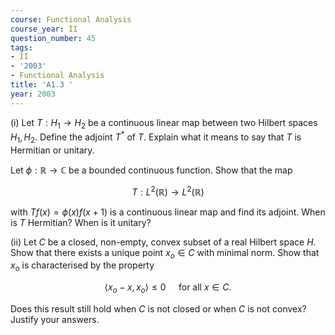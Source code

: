 ```yaml
---
course: Functional Analysis
course_year: II
question_number: 45
tags:
- II
- '2003'
- Functional Analysis
title: 'A1.3 '
year: 2003
---
```



(i) Let $T: H_{1} \rightarrow H_{2}$ be a continuous linear map between two Hilbert spaces $H_{1}, H_{2}$. Define the adjoint $T^{*}$ of $T$. Explain what it means to say that $T$ is Hermitian or unitary.

Let $\phi: \mathbb{R} \rightarrow \mathbb{C}$ be a bounded continuous function. Show that the map

$$T: L^{2}(\mathbb{R}) \rightarrow L^{2}(\mathbb{R})$$

with $T f(x)=\phi(x) f(x+1)$ is a continuous linear map and find its adjoint. When is $T$ Hermitian? When is it unitary?

(ii) Let $C$ be a closed, non-empty, convex subset of a real Hilbert space $H$. Show that there exists a unique point $x_{o} \in C$ with minimal norm. Show that $x_{o}$ is characterised by the property

$$\left\langle x_{o}-x, x_{o}\right\rangle \leqslant 0 \quad \text { for all } x \in C .$$

Does this result still hold when $C$ is not closed or when $C$ is not convex? Justify your answers.